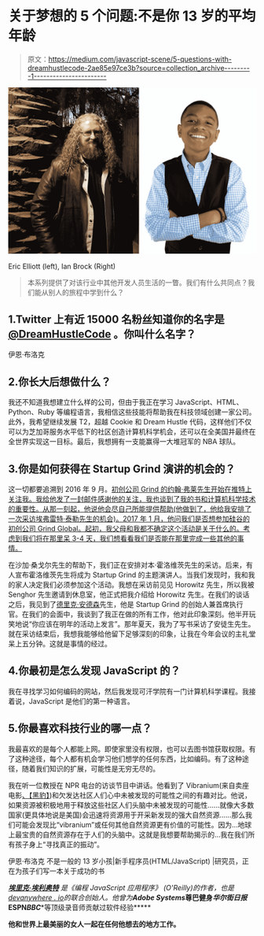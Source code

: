 # 关于梦想的 5 个问题:不是你 13 岁的平均年龄

> 原文：<https://medium.com/javascript-scene/5-questions-with-dreamhustlecode-2ae85e97ce3b?source=collection_archive---------1----------------------->

![](img/3db6464ddfc11bd59500d1d9799eda40.png)

Eric Elliott (left), Ian Brock (Right)

> 本系列提供了对该行业中其他开发人员生活的一瞥。我们有什么共同点？我们能从别人的旅程中学到什么？

## 1.Twitter 上有近 15000 名粉丝知道你的名字是 [@DreamHustleCode](https://twitter.com/dreamhustlecode) 。你叫什么名字？

伊恩·布洛克

## 2.你长大后想做什么？

我还不知道我想建立什么样的公司，但由于我正在学习 JavaScript、HTML、Python、Ruby 等编程语言，我相信这些技能将帮助我在科技领域创建一家公司。此外，我希望继续发展 T2，超越 Cookie 和 Dream Hustle 代码，这样他们不仅可以为芝加哥服务水平低下的社区创造计算机科学机会，还可以在全美国并最终在全世界实现这一目标。最后，我想拥有一支能赢得一大堆冠军的 NBA 球队。

## 3.你是如何获得在 Startup Grind 演讲的机会的？

这一切都要追溯到 2016 年 9 月。[初创公司 Grind 的约翰·弗莱先生开始在推特上关注我。我给他发了一封邮件感谢他的关注，我也谈到了我的书和计算机科学技术的重要性。从那一刻起，他说他会尽自己所能提供帮助(他做到了，他给我安排了一次采访埃弗雷特·泰勒先生的机会)。2017 年 1 月，他问我们是否想参加硅谷的初创公司 Grind Global。起初，我父母和我都不确定这个活动是关于什么的。考虑到我们将在那里呆 3-4 天，我们想看看我们是否能在那里完成一些其他的事情。](https://twitter.com/jfryeofficial)

在沙加·桑戈尔先生的帮助下，我们正在安排对本·霍洛维茨先生的采访。后来，有人宣布霍洛维茨先生将成为 Startup Grind 的主题演讲人。当我们发现时，我和我的家人决定我们必须参加这个活动。我想在采访前见见 Horowitz 先生，所以我被 Senghor 先生邀请到休息室，他正式把我介绍给 Horowitz 先生。在我们的谈话之后，我见到了[德里克·安德森](https://twitter.com/derekjandersen)先生，他是 Startup Grind 的创始人兼首席执行官。在我们的会面中，我谈到了我正在做的所有工作，他对此印象深刻。他半开玩笑地说“你应该在明年的活动上发言”。那年夏天，我为了写书采访了安徒生先生。就在采访结束后，我想我能够给他留下足够深刻的印象，让我在今年会议的主礼堂呆上五分钟。这就是事情的经过。

## 4.你最初是怎么发现 JavaScript 的？

我在寻找学习如何编码的网站，然后我发现可汗学院有一门计算机科学课程。我接着说，JavaScript 是他们的第一种语言。

## 5.你最喜欢科技行业的哪一点？

我最喜欢的是每个人都能上网。即使家里没有权限，也可以去图书馆获取权限。有了这种途径，每个人都有机会学习他们想学的任何东西，比如编码。有了这种途径，随着我们知识的扩展，可能性是无穷无尽的。

我在听一位教授在 NPR 电台的访谈节目中讲话。他看到了 Vibranium(来自卖座电影[、【黑豹】](https://www.youtube.com/watch?v=xjDjIWPwcPU))和欠发达社区人们心中未被发现的可能性之间的有趣对比。他说，如果资源被积极地用于释放这些社区人们头脑中未被发现的可能性……就像大多数国家(更具体地说是美国)会迅速将资源用于开采新发现的强大自然资源……那么我们可能会发现比“vibranium”或任何其他自然资源更有价值的可能性。因为…地球上最宝贵的自然资源存在于人们的头脑中。这就是我想要帮助揭示的…我在我们所有孩子身上“寻找真正的振动”。

伊恩·布洛克 不是一般的 13 岁小孩|新手程序员(HTML/JavaScript) |研究员，正在为孩子们写一本关于成功的书

[***埃里克·埃利奥特***](https://twitter.com/_ericelliott) *是《编程 JavaScript 应用程序》* *(O'Reilly)的作者，也是*[*devanywhere . io*](https://devanywhere.io/)*的联合创始人。他曾为****Adobe Systems*******尊巴健身*******华尔街日报*******ESPN*******BBC****等顶级录音师贡献过软件经验*****

**他和世界上最美丽的女人一起在任何他想去的地方工作。**